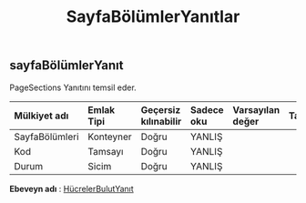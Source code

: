 ﻿---
title: SayfaBölümlerYanıtlar
second_title: Aspose.Cells Cloud Documen
type: docs
url: /tr/specification/model/pagesectionsresponse/
description: "Aspose.Cells Bulut modeli spesifikasyonu: PageSectionsResponse. Açma, oluşturma, düzenleme, bölme, birleştirme, karşılaştırma ve dönüştürme gibi özelliklerle Excel ve diğer elektronik tablo belgelerini zahmetsizce yönetin"
kwords: Excel, Office, Elektronik Tablo, Cloud REST API, PageSectionsResponse
weight: 50
---
## **sayfaBölümlerYanıt**

 PageSections Yanıtını temsil eder.

| Mülkiyet adı| Emlak Tipi| Geçersiz kılınabilir| Sadece oku| Varsayılan değer| Tanım|
|:- |:- |:- |:- |:- |:- |
| SayfaBölümleri| Konteyner| Doğru| YANLIŞ|||
| Kod| Tamsayı| Doğru| YANLIŞ|||
| Durum| Sicim| Doğru| YANLIŞ|||

**Ebeveyn adı** : [HücrelerBulutYanıt](/specification/model/cellscloudresponse)

